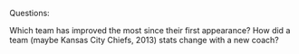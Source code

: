 Questions:

Which team has improved the most since their first appearance?
How did a team (maybe Kansas City Chiefs, 2013) stats change with a new coach?
